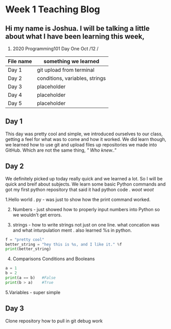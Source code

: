 # Week 1 Teaching Blog



## Hi my name is Joshua. I will be talking a little about what I have been learning this week,



1.  2020 Programming101 Day One Oct /12 /


<!-- Tables -->
| File name  |something we learned|
| -------- | -------------- |
| Day 1 | git upload from terminal |
| Day 2 | conditions, variables, strings|
| Day 3 | placeholder |
| Day 4 | placeholder |
| Day 5 | placeholder |

## Day 1 

This day was pretty cool and simple, we introduced ourselves to our class, getting a feel for what was to come and how it worked. We did learn though, we learned how to use git and upload files up repositories we made into GitHub. Which are not the same thing, *" Who knew.."* 



## Day 2 
We definitely picked up today really quick and we learned a lot. So I will be quick and breif about subjects. We learn some basic Python commands and got my first python repository that said it had python code . *woot woot*


1.Hello world . py - was just to show how the print command worked.

2. Numbers - just showed how to properly input numbers into Python so we wouldn't get errors.

3.  strings - how to write strings not just on one line. what concation was and what inturpulation ment . also learned %s in python.



```python
f = "pretty cool"
better_string = "hey this is %s, and I like it." %f
print(better_string)

```
4. Comparisons Conditions and Booleans


```python
a = 1
b = 2
print(a == b)   #False
print(b > a)    #True
```


5.Variables - super simple

## Day 3

Clone repository
how to pull in git
debug work
